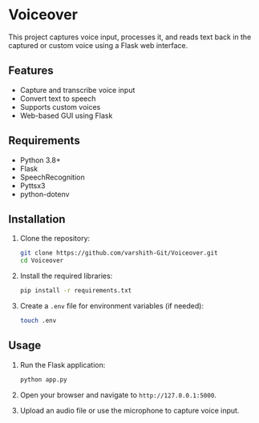 # Voiceover

This project captures voice input, processes it, and reads text back in the captured or custom voice using a Flask web interface.

## Features

- Capture and transcribe voice input
- Convert text to speech
- Supports custom voices
- Web-based GUI using Flask

## Requirements

- Python 3.8+
- Flask
- SpeechRecognition
- Pyttsx3
- python-dotenv

## Installation

1. Clone the repository:
    ```bash
    git clone https://github.com/varshith-Git/Voiceover.git
    cd Voiceover
    ```

2. Install the required libraries:
    ```bash
    pip install -r requirements.txt
    ```

3. Create a `.env` file for environment variables (if needed):
    ```bash
    touch .env
    ```

## Usage

1. Run the Flask application:
    ```bash
    python app.py
    ```

2. Open your browser and navigate to `http://127.0.0.1:5000`.

3. Upload an audio file or use the microphone to capture voice input.


